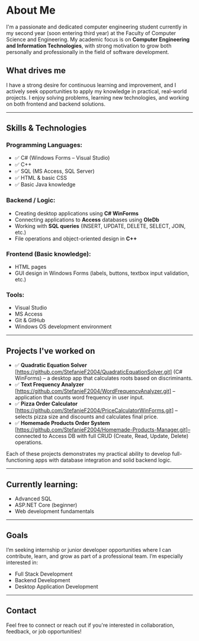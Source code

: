 # About Me

I'm a passionate and dedicated computer engineering student currently in my second year (soon entering third year) at the Faculty of Computer Science and Engineering. My academic focus is on **Computer Engineering and Information Technologies**, with strong motivation to grow both personally and professionally in the field of software development.

## What drives me
I have a strong desire for continuous learning and improvement, and I actively seek opportunities to apply my knowledge in practical, real-world projects. I enjoy solving problems, learning new technologies, and working on both frontend and backend solutions.

---

##  Skills & Technologies

### Programming Languages:
- ✅ C# (Windows Forms – Visual Studio)
- ✅ C++
- ✅ SQL (MS Access, SQL Server)
- ✅ HTML & basic CSS
- ✅ Basic Java knowledge

###  Backend / Logic:
- Creating desktop applications using **C# WinForms**
- Connecting applications to **Access** databases using **OleDb**
- Working with **SQL queries** (INSERT, UPDATE, DELETE, SELECT, JOIN, etc.)
- File operations and object-oriented design in **C++**

### Frontend (Basic knowledge):
- HTML pages
- GUI design in Windows Forms (labels, buttons, textbox input validation, etc.)

###  Tools:
- Visual Studio
- MS Access
- Git & GitHub
- Windows OS development environment

---

##  Projects I've worked on

- ✅ **Quadratic Equation Solver** [https://github.com/StefanieF2004/QuadraticEquationSolver.git] (C# WinForms) – a desktop app that calculates roots based on discriminants.
- ✅ **Text Frequency Analyzer** [https://github.com/StefanieF2004/WordFrequencyAnalyzer.git] – application that counts word frequency in user input.
- ✅ **Pizza Order Calculator** [https://github.com/StefanieF2004/PriceCalculatorWinForms.git] – selects pizza size and discounts and calculates final price.
- ✅ **Homemade Products Order System** [https://github.com/StefanieF2004/Homemade-Products-Manager.git]– connected to Access DB with full CRUD (Create, Read, Update, Delete) operations.

Each of these projects demonstrates my practical ability to develop full-functioning apps with database integration and solid backend logic.

---

##  Currently learning:
- Advanced SQL
- ASP.NET Core (beginner)
- Web development fundamentals

---

##  Goals
I’m seeking internship or junior developer opportunities where I can contribute, learn, and grow as part of a professional team. I’m especially interested in:
- Full Stack Development
- Backend Development
- Desktop Application Development

---

##  Contact
Feel free to connect or reach out if you're interested in collaboration, feedback, or job opportunities!

